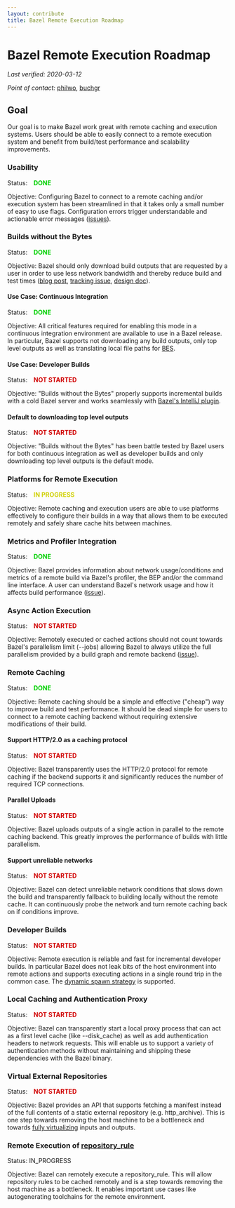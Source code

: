 ```yaml
---
layout: contribute
title: Bazel Remote Execution Roadmap
---
```

<style>
  .padbottom { padding-bottom: 10px; }
  .donestatus {
    color: #00D000;
    font-weight: bold;
    padding-left: 10px;
  }
  .inprogressstatus {
    color: #D0D000;
    font-weight: bold;
    padding-left: 10px;
  }
  .notstartedstatus {
    color: #D00000;
    font-weight: bold;
    padding-left: 10px;
  }
</style>

# Bazel Remote Execution Roadmap

*Last verified: 2020-03-12*

*Point of contact:* [philwo](https://github.com/philwo), [buchgr](https://github.com/buchgr)

## Goal

Our goal is to make Bazel work great with remote caching and execution systems. Users should be able to easily connect to a remote execution system and benefit from build/test performance and scalability improvements.


### Usability

Status: <span class="donestatus">DONE</span>

Objective: Configuring Bazel to connect to a remote caching and/or execution system has been streamlined in that it takes only a small number of easy to use flags. Configuration errors trigger understandable and actionable error messages ([issues](https://github.com/bazelbuild/bazel/projects/2)).


### Builds without the Bytes

Status: <span class="donestatus">DONE</span>

Objective: Bazel should only download build outputs that are requested by a user in order to use less network bandwidth and thereby reduce build and test times ([blog post](https://blog.bazel.build/2019/05/07/builds-without-bytes.html), [tracking issue](https://github.com/bazelbuild/bazel/issues/6862), [design doc](https://docs.google.com/document/d/11m5AkWjigMgo9wplqB8zTdDcHoMLEFOSH0MdBNCBYOE/edit#heading=h.fceq4hflt47f)).


#### Use Case: Continuous Integration

Status: <span class="donestatus">DONE</span>

Objective: All critical features required for enabling this mode in a continuous integration environment are available to use in a Bazel release. In particular, Bazel supports not downloading any build outputs, only top level outputs as well as translating local file paths for [BES](https://docs.bazel.build/build-event-protocol.html).


#### Use Case: Developer Builds

Status: <span class="notstartedstatus">NOT STARTED</span>

Objective: "Builds without the Bytes" properly supports incremental builds with a cold Bazel server and works seamlessly with [Bazel's IntelliJ plugin](https://ij.bazel.build/).


#### Default to downloading top level outputs

Status: <span class="notstartedstatus">NOT STARTED</span>

Objective: "Builds without the Bytes" has been battle tested by Bazel users for both continuous integration as well as developer builds and only downloading top level outputs is the default mode.


### Platforms for Remote Execution

Status: <span class="inprogressstatus">IN PROGRESS</span>

Objective: Remote caching and execution users are able to use platforms effectively to configure their builds in a way that allows them to be executed remotely and safely share cache hits between machines.


### Metrics and Profiler Integration

Status: <span class="donestatus">DONE</span>

Objective: Bazel provides information about network usage/conditions and metrics of a remote build via Bazel's profiler, the BEP and/or the command line interface. A user can understand Bazel's network usage and how it affects build performance ([issue](https://github.com/bazelbuild/bazel/issues/6727)).


### Async Action Execution

Status: <span class="notstartedstatus">NOT STARTED</span>

Objective: Remotely executed or cached actions should not count towards Bazel's parallelism limit (--jobs) allowing Bazel to always utilize the full parallelism provided by a build graph and remote backend ([issue](https://github.com/bazelbuild/bazel/issues/6394)).


### Remote Caching

Status: <span class="donestatus">DONE</span>

Objective: Remote caching should be a simple and effective ("cheap") way to improve build and test performance. It should be dead simple for users to connect to a remote caching backend without requiring extensive modifications of their build.


#### Support HTTP/2.0 as a caching protocol

Status: <span class="notstartedstatus">NOT STARTED</span>

Objective: Bazel transparently uses the HTTP/2.0 protocol for remote caching if the backend supports it and significantly reduces the number of required TCP connections.


#### Parallel Uploads

Status: <span class="notstartedstatus">NOT STARTED</span>

Objective: Bazel uploads outputs of a single action in parallel to the remote caching backend. This greatly improves the performance of builds with little parallelism.


#### Support unreliable networks

Status: <span class="notstartedstatus">NOT STARTED</span>

Objective: Bazel can detect unreliable network conditions that slows down the build and transparently fallback to building locally without the remote cache. It can continuously probe the network and turn remote caching back on if conditions improve.


### Developer Builds

Status: <span class="notstartedstatus">NOT STARTED</span>

Objective: Remote execution is reliable and fast for incremental developer builds. In particular Bazel does not leak bits of the host environment into remote actions and supports executing actions in a single round trip in the common case. The [dynamic spawn strategy](https://blog.bazel.build/2019/02/01/dynamic-spawn-scheduler.html) is supported.


### Local Caching and Authentication Proxy

Status: <span class="notstartedstatus">NOT STARTED</span>

Objective: Bazel can transparently start a local proxy process that can act as a first level cache (like --disk_cache) as well as add authentication headers to network requests. This will enable us to support a variety of authentication methods without maintaining and shipping these dependencies with the Bazel binary.


### Virtual External Repositories

Status: <span class="notstartedstatus">NOT STARTED</span>

Objective: Bazel provides an API that supports fetching a manifest instead of the full contents of a static external repository (e.g. http_archive). This is one step towards removing the host machine to be a bottleneck and towards [fully virtualizing](https://docs.google.com/document/d/17WJ4cz150IHeTgvJGxcbSGK1Zg2vsLpcgUSVffrwGfk/edit#) inputs and outputs.


### Remote Execution of [repository_rule](https://docs.bazel.build/skylark/repository_rules.html)

Status: <span class="inprogessstatus">IN_PROGRESS</span>

Objective: Bazel can remotely execute a repository_rule. This will allow repository rules to be cached remotely and is a step towards removing the host machine as a bottleneck. It enables important use cases like autogenerating toolchains for the remote environment.
